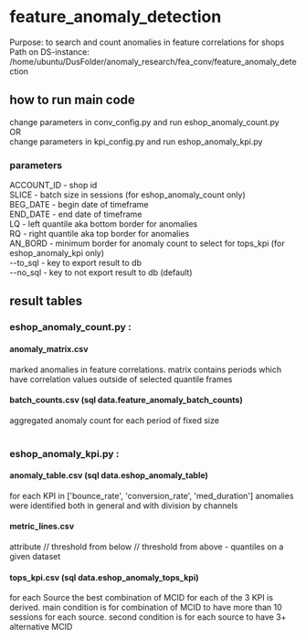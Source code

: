 # feature_anomaly_detection
Purpose: to search and count anomalies in feature correlations for shops <br />
Path on DS-instance: /home/ubuntu/DusFolder/anomaly_research/fea_conv/feature_anomaly_detection

## how to run main code
change parameters in conv_config.py and run eshop_anomaly_count.py <br />
OR <br />
change parameters in kpi_config.py and run eshop_anomaly_kpi.py <br />

### parameters

ACCOUNT_ID - shop id <br />
SLICE      - batch size in sessions (for eshop_anomaly_count only) <br /> 
BEG_DATE   - begin date of timeframe <br />
END_DATE   - end date of timeframe <br />
LQ         - left quantile aka bottom border for anomalies <br />
RQ         - right quantile aka top border for anomalies <br />
AN_BORD    - minimum border for anomaly count to select for tops_kpi (for eshop_anomaly_kpi only) <br />
--to_sql   - key to export result to db <br />
--no_sql   - key to not export result to db (default) <br />

## result tables

### eshop_anomaly_count.py : <br />
#### anomaly_matrix.csv <br />
marked anomalies in feature correlations. matrix contains periods which have correlation values outside of selected quantile frames<br />
#### batch_counts.csv (sql data.feature_anomaly_batch_counts) <br />
aggregated anomaly count for each period of fixed size <br />
<br />

### eshop_anomaly_kpi.py : <br />
#### anomaly_table.csv (sql data.eshop_anomaly_table) <br />
for each KPI in ['bounce_rate', 'conversion_rate', 'med_duration'] anomalies were identified both in general and with division by channels <br />
#### metric_lines.csv <br />
attribute // threshold from below // threshold from above - quantiles on a given dataset <br />
#### tops_kpi.csv (sql data.eshop_anomaly_tops_kpi) <br />
for each Source the best combination of MCID for each of the 3 KPI is derived. main condition is for combination of MCID to have more than 10 sessions for each source. second condition is for each source to have 3+ alternative MCID  <br />



